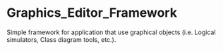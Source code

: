 # Graphics_Editor_Framework
Simple framework for application that use graphical objects (i.e. Logical simulators, Class diagram tools, etc.).
